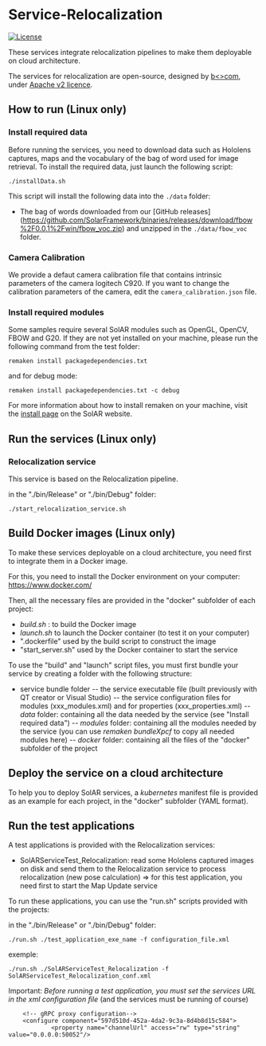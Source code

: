 # Service-Relocalization
[![License](https://img.shields.io/github/license/SolARFramework/SolARModuleTools?style=flat-square&label=License)](https://www.apache.org/licenses/LICENSE-2.0)

These services integrate relocalization pipelines to make them deployable on cloud architecture.

The services for relocalization are open-source, designed by [b<>com](https://b-com.com/en), under [Apache v2 licence](https://www.apache.org/licenses/LICENSE-2.0).

## How to run (Linux only)

### Install required data

Before running the services, you need to download data such as Hololens captures, maps and the vocabulary of the bag of word used for image retrieval.
To install the required data, just launch the following script:

	./installData.sh

This script will install the following data into the `./data` folder:
- The bag of words downloaded from our [GitHub releases] (https://github.com/SolarFramework/binaries/releases/download/fbow%2F0.0.1%2Fwin/fbow_voc.zip) and unzipped in the `./data/fbow_voc` folder.

### Camera Calibration

We provide a defaut camera calibration file that contains intrinsic parameters of the camera logitech C920.
If you want to change the calibration parameters of the camera, edit the `camera_calibration.json` file.

### Install required modules

Some samples require several SolAR modules such as OpenGL, OpenCV, FBOW and G20. If they are not yet installed on your machine, please run the following command from the test folder:

<pre><code>remaken install packagedependencies.txt</code></pre>

and for debug mode:

<pre><code>remaken install packagedependencies.txt -c debug</code></pre>

For more information about how to install remaken on your machine, visit the [install page](https://solarframework.github.io/install/) on the SolAR website.

## Run the services (Linux only)

### Relocalization service

This service is based on the Relocalization pipeline.

in the "./bin/Release" or "./bin/Debug" folder:

	./start_relocalization_service.sh
	
## Build Docker images (Linux only)

To make these services deployable on a cloud architecture, you need first to integrate them in a Docker image.

For this, you need to install the Docker environment on your computer: https://www.docker.com/

Then, all the necessary files are provided in the "docker" subfolder of each project:
- *build.sh* : to build the Docker image
- *launch.sh* to launch the Docker container (to test it on your computer)
- ".dockerfile" used by the build script to construct the image
- "start_server.sh" used by the Docker container to start the service

To use the "build" and "launch" script files, you must first bundle your service by creating a folder with the following structure:
- service bundle folder
	-- the service executable file (built previously with QT creator or Visual Studio)
	-- the service configuration files for modules (xxx_modules.xml) and for properties (xxx_properties.xml)
	-- *data* folder: containing all the data needed by the service (see "Install required data")
	-- *modules* folder: containing all the modules needed by the service (you can use *remaken bundleXpcf* to copy all needed modules here)
    -- *docker* folder: containing all the files of the "docker" subfolder of the project	

## Deploy the service on a cloud architecture

To help you to deploy SolAR services, a *kubernetes* manifest file is provided as an example for each project, in the "docker" subfolder (YAML format).

## Run the test applications

A test applications is provided with the Relocalization services:
- SolARServiceTest_Relocalization: read some Hololens captured images on disk and send them to the Relocalization service to process relocalization (new pose calculation)
  => for this test application, you need first to start the Map Update service
  
To run these applications, you can use the "run.sh" scripts provided with the projects:

in the "./bin/Release" or "./bin/Debug" folder:

    ./run.sh ./test_application_exe_name -f configuration_file.xml

exemple:

    ./run.sh ./SolARServiceTest_Relocalization -f SolARServiceTest_Relocalization_conf.xml
	
Important: *Before running a test application, you must set the services URL in the xml configuration file*
           (and the services must be running of course)

        <!-- gRPC proxy configuration-->
        <configure component="597d510d-452a-4da2-9c3a-8d4b8d15c584">
                <property name="channelUrl" access="rw" type="string" value="0.0.0.0:50052"/>
